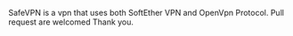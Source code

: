 SafeVPN is a vpn that uses both SoftEther VPN and OpenVpn Protocol. Pull request are welcomed Thank you.
